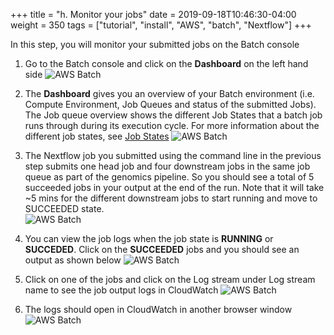 +++
title = "h. Monitor your jobs"
date = 2019-09-18T10:46:30-04:00
weight = 350
tags = ["tutorial", "install", "AWS", "batch", "Nextflow"]
+++

In this step, you will monitor your submitted jobs on the Batch console

1. Go to the Batch console and click on the **Dashboard** on the left hand side
![AWS Batch](/images/aws-batch/ISC23/mon-1.png)

2. The **Dashboard** gives you an overview of your Batch environment (i.e. Compute Environment, Job Queues and status of the submitted Jobs). The Job queue overview shows the different Job States that a batch job runs through during its execution cycle. For more information about the different job states, see [Job States](https://docs.aws.amazon.com/batch/latest/userguide/job_states.html)
![AWS Batch](/images/aws-batch/ISC23/mon-2b.png)

3. The Nextflow job you submitted using the command line in the previous step submits one head job and four downstream jobs in the same job queue as part of the genomics pipeline. So you should see a total of 5 succeeded jobs in your output at the end of the run. Note that it will take ~5 mins for the different downstream jobs to start running and move to SUCCEEDED state.   
![AWS Batch](/images/aws-batch/ISC23/mon-3.png)

4. You can view the job logs when the job state is **RUNNING** or **SUCCEDED**. Click on the **SUCCEEDED** jobs and you should see an output as shown below
![AWS Batch](/images/aws-batch/ISC23/mon-4.png)

5. Click on one of the jobs and click on the Log stream under Log stream name to see the job output logs in CloudWatch
![AWS Batch](/images/aws-batch/ISC23/mon-5.png)

6. The logs should open in CloudWatch in another browser window 
![AWS Batch](/images/aws-batch/ISC23/mon-6.png)

